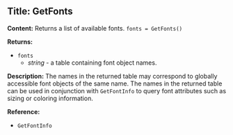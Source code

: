 ## Title: GetFonts

**Content:**
Returns a list of available fonts.
`fonts = GetFonts()`

**Returns:**
- `fonts`
  - *string* - a table containing font object names.

**Description:**
The names in the returned table may correspond to globally accessible font objects of the same name.
The names in the returned table can be used in conjunction with `GetFontInfo` to query font attributes such as sizing or coloring information.

**Reference:**
- `GetFontInfo`
